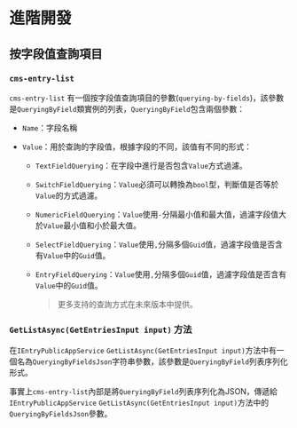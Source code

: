 # 進階開發

## 按字段值查詢項目

### `cms-entry-list`

`cms-entry-list` 有一個按字段值查詢項目的參數(`querying-by-fields`)，該參數是`QueryingByField`類實例的列表，`QueryingByField`包含兩個參數：

- `Name`：字段名稱
- `Value`：用於查詢的字段值，根據字段的不同，該值有不同的形式：

  - `TextFieldQuerying`：在字段中進行是否包含`Value`方式過濾。
  - `SwitchFieldQuerying`：`Value`必須可以轉換為`bool`型，判斷值是否等於`Value`的方式過濾。
  - `NumericFieldQuerying`：`Value`使用`-`分隔最小值和最大值，過濾字段值大於`Value`最小值和小於最大值。
  - `SelectFieldQuerying`：`Value`使用`,`分隔多個`Guid`值，過濾字段值是否含有`Value`中的`Guid`值。
  - `EntryFieldQuerying`：`Value`使用`,`分隔多個`Guid`值，過濾字段值是否含有`Value`中的`Guid`值。

    > 更多支持的查詢方式在未來版本中提供。

### `GetListAsync(GetEntriesInput input)` 方法

在`IEntryPublicAppService` `GetListAsync(GetEntriesInput input)`方法中有一個名為`QueryingByFieldsJson`字符串參數，該參數是`QueryingByField`列表序列化形式。

事實上`cms-entry-list`內部是將`QueryingByField`列表序列化為JSON，傳遞給`IEntryPublicAppService` `GetListAsync(GetEntriesInput input)`方法中的`QueryingByFieldsJson`參數。
